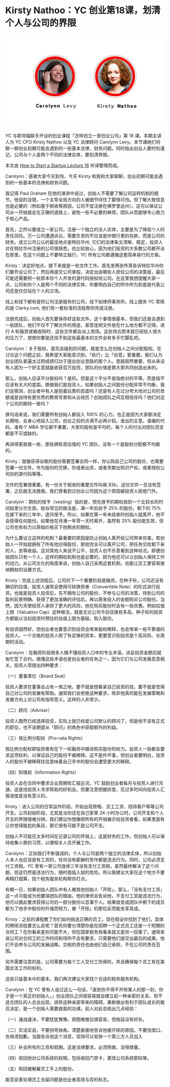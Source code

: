 # Kirsty Nathoo：YC 创业第18课，划清个人与公司的界限

![Image](img/1425884712041.jpg)

YC 与斯坦福联手开设的创业课程「怎样创立一家创业公司」第 18 课。本期主讲人为 YC CFO Kirsty Nathoo 以及 YC 法律顾问 Carolynn Levy。本节课她们将聊一聊创业初期可能会遇到的一些基本法律、财务问题。同时指出创业人要时刻谨记，公司与个人是两个不同的法律实体，要划清界限。

本文由 [How to Start a Startup Lecture 18](http://startupclass.samaltman.com/courses/lec18/) 听译整理而成。

Carolynn：感谢大家今天到场，今天 Kirsty 和我和大家聊聊，创业初期可能会遇到的一些基本的法律和财务问题。

我记得 Paul Graham 在他的演讲中说过，创始人不需要了解公司运转机制的细节。他说的没错，一个主导全局方向的人被细节绊住了脚很可怕。但了解大致信息也是必要的（例如基于税收等原因，公司不宜注册在佛罗里达州）。这可以保证公司从一开始就走在正确的道路上，避免一些不必要的麻烦，团队从而能够专心致力于核心产品。

首先，之所以要成立一家公司，注册一个独立的法人实体，主要是为了降低个人的责任风险。万一公司遭遇诉讼，需要负责的不应该是你银行里的存款，而是公司的财务。成立公司公认的最佳地点是特拉华州, 它们的法律条文清晰、稳定，投资人对在特拉华州注册的公司很熟悉，也比较放心，因为他们投资的大多数公司都开设在那里。在这个问题上不要特立独行，YC 所有公司都遵循这套简单易行的方案。

Kirsty：决定好地点，接下来就是一些文件工作。首先发两张传真告诉特拉华州你们要开设公司了，然后再提交公司章程，决定出由哪些人担任公司的决策层，最后可能还需要把一些原本你个人开发的源代码授权给公司。在这里我想提醒大家一点，公司和你个人是两个不同的法律实体，你要明白自己的所作所为到底是代表公司还是仅仅站在个人的立场。

线上和线下都有提供公司注册服务的公司，线下如律师事务所，线上服务 YC 常用的是 Clerky.com, 他们有一套标准的流程帮你完成注册。

注册完成后，创始人首先要保存好这些文件。这个事情很基本，但我们还是会遇到一些团队，他们不仅不了解文件的用途，甚至连把文件放在什么地方都不记得。进行 A 轮融资或被收购时，这些文件都会派上用场。这些场合原本就已经给人很大的压力了，想想你要是还找不到这些最基本的文件会有多手忙脚乱吧。

Carolynn：关于股权，首先会碰到的问题，就是怎么在创始人之间分配股权。在讨论这个问题之前，我希望大家能意识到，「执行」比「创意」更重要。我们认为创业团队普遍太过把成绩归功于提出创业思路的那个人。思路固然重要，但从来没有人因为一个好主意就能收获百万投资，团队的价值是靠大家共同创造出来的。

那么，创始人应该平分股权吗？是的。但是这个平分不是指绝对的平等，而是指不应该有太大的差距。换做我们是投资人，如果创始人之间股份分配非常不均衡，我们会猜测，创业者中有人是抱着玩票的态度吗？还是有人在过分夸大他对公司的贡献或是自恃有更优秀的教育背景和从业经历？创始团队之间互相信任吗？他们对这个公司的期待一致吗？

换句话来说，我们需要所有创始人都投入 100% 的心力。也正是因为大家都决定长期地、全身心地投入公司，创业之前的点滴不必再计较。谁出的主意，谁编的代码，谁有个 MBA 学位都不重要，大家的股权是平均的，每个人的付出对团队而言都是不可或缺的。

再讲得更直接一些，那些拥有高估值的 YC 团队，没有一个是股权分配极不均衡的。

Kirsty：就像获得谷歌的股份需要签署合同一样，你认购自己公司的股份，也需要签署一份文件。作为股份的交换，你或者出资，或者贡献出知识产权，或者授权公司你的源代码等等。

文件的签署很重要。有一份关于税收的重要文件叫做 83b，这份文件一旦没有签署，之后就无法挽救。我们曾看到过创业公司因为这个原因被投资人拒绝门外。

Carolynn：期权的授予（vesting）指的是，预先授予的期权放到一个比较长的时间段里分次生效。硅谷常见的做法是，满一年后给予 25% 的股份，剩下的 75% 在接下来的三年中，逐月授予。所以，如果在第一年未结束时创始人就离开，他不会获得任何股份。如果他在待满一年零一天时离开，虽然有 25% 股份能生效，但公司也有权力以原始价格买下他剩余的期权。

为什么要设立这样的机制？最重要的原因是防止创始人离开给公司带来伤害。若创始人一开始就拥有了所有他应得股份，那他完全可以离开公司，把任务交给剩下来的人，坐等收益。这对其他人来说不公平，投资人也不乐意看到这种状况。即便创始团队只有一个人，这样的期权机制也是必要的，因为他还可以让创始人保持工作的动力。从公司文化的角度来说，创始人自己采用这套机制，也能让员工更容易接纳期权的设置方式。

Kirsty：完成上述流程后，公司的下一个重要阶段是融资。在种子轮，公司还没有确切的估值，投资人通常会使用可转换债券（Convertible Note）的形式进行投资。也就是投资人投资后，先不拥有公司的股份，不参与公司的决策，待到公司的盈利前景明确、获得了更加准确的评估后，再以原来投入的金额购买公司股份。当然，因为天使投资人承担了更大的风险，他在购买股份时会有一些优惠。例如估值上限（Valuation Cap）这种做法，就是无论公司今后估值有多高，种子轮的投资方都能以当初投资时预估的估值上限为基础，购入股份。

有投资固然好，但创业者也要意识到投资会带来股权稀释，也会带来一些不靠谱的投资人。一个合格的投资人除了有足够的资本，更要意识到投资是个高风险、长周期的活动。

Carolynn：在融资阶段很多人搞不懂投资人口中的专业术语，谈妥投资金额后就匆忙签了合约。搞懂这些术语也是创业者的任务之一，因为它们与公司发展息息相关。投资人常提出四种要求：

（一）董事席位（Board Seat）

投资人要求在董事会占有一席之地，要不就是想看紧自己投资的钱，要不就是觉得自己对公司的发展有帮助。通常我们会拒绝这种要求，除非他真的能在发展策略和发展方向上对公司有指导意义。这样的人非常少。

（二）顾问（Adviser）

投资人既然已经选择投资，实际上就已经是公司默认的顾问了，但是他不该有正式的职位，也不该期望从「顾问」的角色中获取额外的利益。

（三）按比例分配权（Pro-rata Rights）

按比例分配权即投资者有在下一轮融资中跟进购买股份的权力。投资人一般都会要求这项权利，以保证自己的股份不被稀释。这不是件坏事，但创业者要明白，投资人的股份不被稀释往往意味着自己手中的股份会遭受更大的稀释。

（四）知情权（Information Rights）

投资人会在合同中要求企业周期性汇报近况。YC 鼓励创业者每月与投资人进行沟通，这是找投资人寻求帮助的好机会。但要注意把握好度，花过多时间向投资人汇报进度是没有意义的。

Kirsty：进入公司的日常运作阶段，开始出现房租、员工工资、招待客户等等公司开支。公司初始阶段，尤其是当你还在自己家里 24 小时办公时，公司开支和个人开支的界限很难分辨。我们建议你想像把所有的开销展示给投资者看，如果里面有让你觉得尴尬的条目，那它很有可能不是公司开支。

创始人不可能花太多时间在记录公司的开销上，这是财务的工作。但创始人可以保持收集小票的习惯，以便相关人员开展工作。

Carolynn：正如我们不断强调的，个人与公司是两个独立的法律实体，所以创始人本人也应该是有工资的，任何没有薪酬的劳作都是违法行为。同时，公司必须支付工资税。YC 曾有一家公司连续三年没有支付工资税，虽然最终解决了这个问题，但这仍然是违法行为，随时面临入狱的危险。所以我建议大家在这个地方不要再精打细算，找个税务服务机构帮你打点。

有朝一日，如果创始人团队中有人被其他创始人「开除」，那么，「没有支付工资」这一点可能成为他要挟团队的理由。他的律师会告诉他，不支付工资是违法行为，他可以据此要求获得公司的一部分股份以息事宁人。结果就变成团队中剩下的成员都为了他手中股份的升值而努力，被「开除」的那位反而能坐享其成。

Kirsty：之前的课程教了你们如何挑选正确的员工，现在假设你找到了他们，具体的聘用流程要怎么走呢？首先你要分清楚你是在招聘一个正式员工还是一个短期的合同工？在你看来差别可能不大，但在国家税务局看来就又是另一回事了。通常来说公司对合同工的工作时间和场所不会有要求，只需要他们提交出最后的成果。他们不会参与公司的发展战略，交税的责任也由他们自己承担，不在公司的责任范围。

另外需要注意的是，公司需要为每个工人交付工伤保险，并且确保每个员工有在美国合法工作的权利。

这些只是基本中的基本，我们再次建议大家找个合适的税务服务机构。

Carolynn：在 YC 曾有人说过这么一句话，「直到你不得不开除某人的那一刻，你才是一个真正的创始人。」创业团队之间很容易就会建立起一种亲密的关系，但不适合团队的人总会出现，排除这种亲密带来的障碍，果断做出有利于团队成长的裁员决定，是一个创始人需要直面的功课。前人对此总结出几点经验：

（一）速战速决，不要犹犹豫豫。把困难推后很容易，但拖延没有好处。

（二）实话实说，不要拐弯抹角。清楚直接地告诉他被开除的原因，不要找借口，也毋须抱歉。当面告诉他这个消息，现场可以安排一个第三方人员加入

（三）补全所有的工资和假期。这是法律要求，必须照做，没得商量。

（四）收回他对公司系统的权限。包括收回门禁卡，更改公司系统密码等。

（五）购回被解雇员工手上的股份。

能否妥善处理员工去留问题是创业者高效与否的标志。